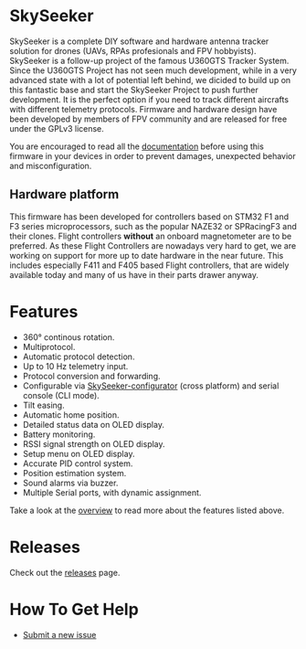 # SkySeeker

SkySeeker is a complete DIY software and hardware antenna tracker solution for drones (UAVs, RPAs profesionals and FPV hobbyists). SkySeeker is a follow-up project of the famous U360GTS Tracker System. Since the U360GTS Project has not seen much development, while in a very advanced state with a lot of potential left behind, we dicided to build up on this fantastic base and start the SkySeeker Project to push further development. It is the perfect option if you need to track different aircrafts with different telemetry protocols. Firmware and hardware design have been developed by members of FPV community and are released for free under the GPLv3 license.

You are encouraged to read all the [documentation](docs/README.md) before using this firmware in your devices in order to prevent damages, unexpected behavior and misconfiguration.

## Hardware platform 

This firmware has been developed for controllers based on STM32 F1 and F3 series microprocessors, such as the popular NAZE32 or SPRacingF3 and their clones. Flight controllers **without** an onboard magnetometer are to be preferred. As these Flight Controllers are nowadays very hard to get, we are working on support for more up to date hardware in the near future. This includes especially F411 and F405 based Flight controllers, that are widely available today and many of us have in their parts drawer anyway. 

# Features

* 360° continous rotation.
* Multiprotocol.
* Automatic protocol detection.
* Up to 10 Hz telemetry input.
* Protocol conversion and forwarding.
* Configurable via [SkySeeker-configurator](https://github.com/SuperKohl/SkySeeker-configurator) (cross platform) and serial console (CLI mode).
* Tilt easing.
* Automatic home position.
* Detailed status data on OLED display.
* Battery monitoring.
* RSSI signal strength on OLED display.
* Setup menu on OLED display.
* Accurate PID control system.
* Position estimation system.
* Sound alarms via buzzer.
* Multiple Serial ports, with dynamic assignment.

Take a look at the [overview](docs/overview.md) to read more about the features listed above.

# Releases

Check out the [releases](https://github.com/SuperKohl/SkySeeker/releases) page.

# How To Get Help

- [Submit a new issue](https://github.com/SuperKohl/SkySeeker/issues)
